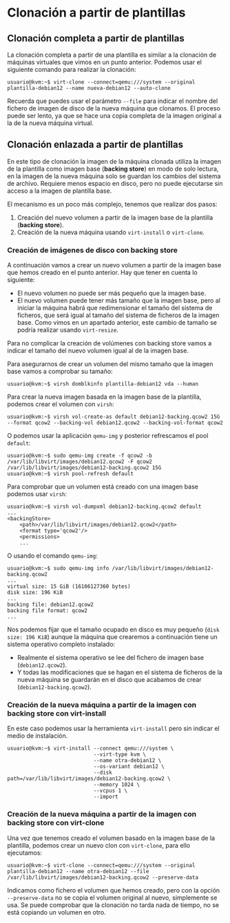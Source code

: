 # Clonación a partir de plantillas

## Clonación completa a partir de plantillas

La clonación completa a partir de una plantilla es similar a la clonación de máquinas virtuales que vimos en un punto anterior. Podemos usar el siguiente comando para realizar la clonación:

```
usuario@kvm:~$ virt-clone --connect=qemu:///system --original plantilla-debian12 --name nueva-debian12 --auto-clone
```

Recuerda que puedes usar el parámetro `--file` para indicar el nombre del fichero de imagen de disco de la nueva máquina que clonamos. El proceso puede ser lento, ya que se hace una copia completa de la imagen original a la de la nueva máquina virtual.

## Clonación enlazada a partir de plantillas

En este tipo de clonación la imagen de la máquina clonada utiliza la imagen de la plantilla como imagen base (**backing store**) en modo de solo lectura, en la imagen de la nueva máquina solo se guardan los cambios del sistema de archivo. Requiere menos espacio en disco, pero no puede ejecutarse sin acceso a la imagen de plantilla base. 

El mecanismo es un poco más complejo, tenemos que realizar dos pasos:

1. Creación del nuevo volumen a partir de la imagen base de la plantilla (**backing store**).
2. Creación de la nueva máquina usando `virt-install` o `virt-clone`.

### Creación de imágenes de disco con backing store

A continuación vamos a crear un nuevo volumen a partir de la imagen base que hemos creado en el punto anterior. Hay que tener en cuenta lo siguiente:

* El nuevo volumen no puede ser más pequeño que la imagen base.
* El nuevo volumen puede tener más tamaño que la imagen base, pero al iniciar la máquina habrá que redimensionar el tamaño del sistema de ficheros, que será igual al tamaño del sistema de ficheros de la imagen base. Como vimos en un apartado anterior, este cambio de tamaño se podría realizar usando `virt-resize`.

Para no complicar la creación de volúmenes con backing store vamos a indicar el tamaño del nuevo volumen igual al de la imagen base.

Para asegurarnos de crear un volumen del mismo tamaño que la imagen base vamos a comprobar su tamaño:
```
usuario@kvm:~$ virsh domblkinfo plantilla-debian12 vda --human
```

Para crear la nueva imagen basada en la imagen base de la plantilla, podemos crear el volumen con `virsh`:

```
usuario@kvm:~$ virsh vol-create-as default debian12-backing.qcow2 15G --format qcow2 --backing-vol debian12.qcow2 --backing-vol-format qcow2 
```

O podemos usar la aplicación `qemu-img` y posterior refrescamos el pool `default`:

```
usuario@kvm:~$ sudo qemu-img create -f qcow2 -b /var/lib/libvirt/images/debian12.qcow2 -F qcow2 /var/lib/libvirt/images/debian12-backing.qcow2 15G
usuario@kvm:~$ virsh pool-refresh default
```

Para comprobar que un volumen está creado con una imagen base podemos usar `virsh`:

```
usuario@kvm:~$ virsh vol-dumpxml debian12-backing.qcow2 default
...
<backingStore>
    <path>/var/lib/libvirt/images/debian12.qcow2</path>
    <format type='qcow2'/>
    <permissions>
    ...
```

O usando el comando `qemu-img`:

```
usuario@kvm:~$ sudo qemu-img info /var/lib/libvirt/images/debian12-backing.qcow2
...
virtual size: 15 GiB (16106127360 bytes)
disk size: 196 KiB
...
backing file: debian12.qcow2
backing file format: qcow2
...
```

Nos podemos fijar que el tamaño ocupado en disco es muy pequeño (`disk size: 196 KiB`) aunque la máquina que crearemos a continuación tiene un sistema operativo completo instalado:

* Realmente el sistema operativo se lee del fichero de imagen base (`debian12.qcow2`).
* Y todas las modificaciones que se hagan en el sistema de ficheros de la nueva máquina se guardarán en el disco que acabamos de crear (`debian12-backing.qcow2`).


### Creación de la nueva máquina a partir de la imagen con backing store con virt-install

En este caso podemos usar la herramienta `virt-install` pero sin indicar el medio de instalación.

```
usuario@kvm:~$ virt-install --connect qemu:///system \
                            --virt-type kvm \
                            --name otra-debian12 \
                            --os-variant debian12 \
                            --disk path=/var/lib/libvirt/images/debian12-backing.qcow2 \
                            --memory 1024 \
                            --vcpus 1 \
                            --import
```		

### Creación de la nueva máquina a partir de la imagen con backing store con virt-clone

Una vez que tenemos creado el volumen basado en la imagen base de la plantilla, podemos crear un nuevo clon con `virt-clone`, para ello ejecutamos:

```
usuario@kvm:~$ virt-clone --connect=qemu:///system --original plantilla-debian12 --name otra-debian12 --file /var/lib/libvirt/images/debian12-backing.qcow2 --preserve-data
```

Indicamos como fichero el volumen que hemos creado, pero con la opción `--preserve-data` no se copia el volumen original al nuevo, simplemente se usa. Se puede comprobar que la clonación no tarda nada de tiempo, no se está copiando un volumen en otro.



